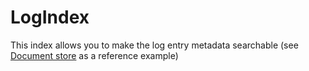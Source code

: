 # LogIndex

This index allows you to make the log entry metadata searchable (see [Document store](https://github.com/dao-xyz/peerbit/blob/master/packages/programs/data/document/src/document-store.ts) as a reference example)
